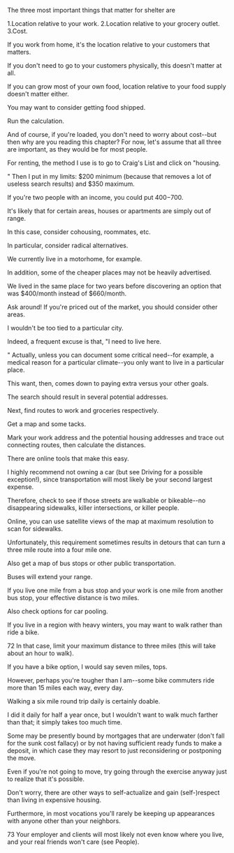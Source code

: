 The three most important things that matter for shelter are 

1.Location relative to your work.
2.Location relative to your grocery outlet.
3.Cost.

If  you  work  from  home,  it's  the  location  relative  to  your  customers  that matters.

If you don't need to go to your customers physically, this doesn't matter at  all.

If  you  can  grow  most  of  your  own  food,  location  relative  to  your  food supply  doesn't  matter  either.

You  may  want  to  consider  getting  food  shipped.

Run  the  calculation.

And  of  course,  if  you're  loaded,  you  don't  need  to  worry about cost--but then why are you reading this chapter? For now, let's assume that all three are important, as they would be for most people.


For renting, the method I use is to go to Craig's List and click on "housing.

" Then I put in my limits: $200 minimum (because that removes a lot of useless search  results)  and  $350  maximum.

If  you're  two  people  with  an  income,  you could put $400-$700.

It's likely that for certain areas, houses or apartments are simply  out  of  range.

In  this  case,  consider  cohousing,  roommates,  etc.

In particular,  consider  radical  alternatives.

We  currently  live  in  a  motorhome,  for example.

In addition, some of the cheaper places may not be heavily advertised.

We lived in the same place for two years before discovering an option that was $400/month  instead  of  $660/month.

Ask  around!  If  you're  priced  out  of  the market,  you  should  consider  other  areas.

I  wouldn't  be  too  tied  to  a  particular city.

Indeed, a frequent excuse is that, "I need to live here.

" Actually, unless you can document some critical need--for example, a medical reason for a particular climate--you only want to live in a particular place.

This want, then, comes down to paying extra versus your other goals.


The search should result in several potential addresses.

Next, find routes to work  and  groceries  respectively.

Get  a  map  and  some  tacks.

Mark  your  work address and the potential housing addresses and trace out connecting routes, then calculate the distances.


There are online tools that make this easy.

I  highly  recommend  not  owning  a  car  (but  see  Driving  for  a  possible exception!), since transportation will most likely be your second largest expense.

Therefore, check to see if those streets are walkable or bikeable--no disappearing sidewalks,  killer  intersections,  or  killer  people.

Online,  you  can  use  satellite views  of  the  map  at  maximum  resolution  to  scan  for  sidewalks.

Unfortunately, this requirement sometimes results in detours that can turn a three mile route into a four mile one.

Also get a map of bus stops or other public transportation.

Buses will  extend  your  range.

If  you  live  one  mile  from  a  bus  stop  and  your  work  is one mile from another bus stop, your effective distance is two miles.

Also check options for car pooling.


If you live in a region with heavy winters, you may want to walk rather than ride a bike.

72 In that case, limit your maximum distance to three miles (this will take about an hour to walk).

If you have a bike option, I would say seven miles, tops.

However,  perhaps  you're  tougher  than  I  am--some  bike  commuters  ride more than 15 miles each way, every day.

Walking a six mile round trip daily is certainly doable.

I did it daily for half a year once, but I wouldn't want to walk much farther than that; it simply takes too much time.


Some may  be  presently  bound  by  mortgages  that are  underwater (don't fall for  the  sunk  cost  fallacy)  or  by  not  having  sufficient  ready  funds  to  make  a deposit,  in  which  case  they  may  resort  to  just  reconsidering  or  postponing  the move.

Even if you're not going to move, try going through the exercise anyway just to realize that it's possible.

Don't worry, there are other ways to self-actualize and  gain  (self-)respect  than  living  in  expensive  housing.

Furthermore,  in  most vocations you'll rarely be keeping up appearances with anyone other than your neighbors.

73  Your  employer  and  clients  will  most  likely  not  even  know  where you live, and your real friends won't care (see People).

